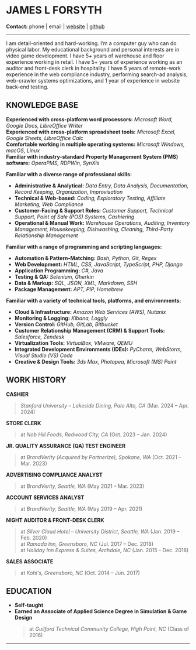 # JAMES L FORSYTH
**Contact:** phone | email | 
[website](https://jamesworldbuilder.github.io/jamespace/JLF_RESUME.html) | [github](https://github.com/jamesworldbuilder)

---
I am detail-oriented and hard-working. I’m a computer guy who can do physical labor. My educational background and personal interests are in video game development. I have 5+ years of warehouse and floor experience working in retail. I have 5+ years of experience working as an auditor and front-desk clerk in hospitality. I have 5 years of remote-work experience in the web compliance industry, performing search-ad analysis, web-crawler systems optimizations, and 1 year of experience in website back-end testing.

## KNOWLEDGE BASE
**Experienced with cross-platform word processors:** *Microsoft Word, Google Docs, LibreOffice Writer*  
**Experienced with cross-platform spreadsheet tools:** *Microsoft Excel, Google Sheets, LibreOffice Calc*  
**Comfortable working in multiple operating systems:** *Microsoft Windows, macOS, Linux*  
**Familiar with industry-standard Property Management System (PMS) software:** *OperaPMS, RDPWin, SynXis*  

**Familiar with a diverse range of professional skills:**  
- **Administrative & Analytical:** *Data Entry, Data Analysis, Documentation, Record Keeping, Organization, Improvisation*  
- **Technical & Web-based:** *Coding, Exploratory Testing, Affiliate Marketing, Web Compliance*  
- **Customer-Facing & Support Roles:** *Customer Support, Technical Support, Point of Sale (POS) Systems, Cashiering*  
- **Operational & Manual Work:** *Warehouse Operations, Auditing, Inventory Management, Housekeeping, Dishwashing, Cleaning, Third-Party Relationship Management*

**Familiar with a range of programming and scripting languages:**  
- **Automation & Pattern-Matching:** *Bash, Python, Git, Regex*  
- **Web Development:** *HTML, CSS, JavaScript, TypeScript, PHP, Django*  
- **Application Programming:** *C#, Java*  
- **Testing & QA:** *Selenium, Gherkin*  
- **Data & Markup:** *SQL, JSON, XML, Markdown, SSH*  
- **Package Management:** *APT, PIP, Homebrew* 

**Familiar with a variety of technical tools, platforms, and environments:**  
- **Cloud & Infrastructure:** *Amazon Web Services (AWS), Nutanix*  
- **Monitoring & Logging:** *Kibana, Loggly*  
- **Version Control:** *GitHub, GitLab, Bitbucket*  
- **Customer Relationship Management (CRM) & Support Tools:** *Salesforce, Zendesk*  
- **Virtualization Tools:** *VirtualBox, VMware, QEMU*  
- **Integrated Development Environments (IDEs):** *PyCharm, WebStorm, Visual Studio (VS) Code*  
- **Creative & Design Tools:** *3ds Max, Photopea, Microsoft (MS) Paint*  

## WORK HISTORY
**CASHIER**  
> *Stanford University – Lakeside Dining, Palo Alto, CA* (Mar. 2024 – Apr. 2024)  

**STORE CLERK**  
> at *Nob Hill Foods, Redwood City, CA* (Oct. 2023 – Jan. 2024)  

**JR. QUALITY ASSURANCE (QA) TEST ENGINEER**  
> at *BrandVerity (Acquired by Partnerize), Spokane, WA* (Oct. 2021 – Mar. 2023)  

**ADVERTISING COMPLIANCE ANALYST**  
> at *BrandVerity, Seattle, WA* (May 2021 – Mar. 2023)  

**ACCOUNT SERVICES ANALYST**  
> at *BrandVerity, Seattle, WA* (May 2019 – Apr. 2021)  

**NIGHT AUDITOR & FRONT-DESK CLERK**  
> at *Silver Cloud Hotel – University District, Seattle, WA* (Jan. 2019 – Feb. 2020)  
> at *Ramada Inn, Greensboro, NC* (Jul. 2017 – Dec. 2018)  
> at *Holiday Inn Express & Suites, Archdale, NC* (Jan. 2015 – Dec. 2018)  

**SALES ASSOCIATE**  
> at *Kohl's, Greensboro, NC* (Oct. 2014 – Jun. 2017)

## EDUCATION
- **Self-taught**  
- **Earned an Associate of Applied Science Degree in Simulation & Game Design**  
  > at *Guilford Technical Community College, High Point, NC* (Class of 2016)

---
